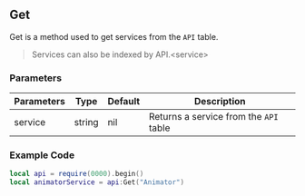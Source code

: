 ## Get

Get is a method used to get services from the ```API``` table.
> Services can also be indexed by API.\<service>

### Parameters

| Parameters | Type | Default | Description |
|---------|------------|-------------|---------|
| service | string | nil | Returns a service from the ```API``` table |

### Example Code

```lua
local api = require(0000).begin()
local animatorService = api:Get("Animator")
```

